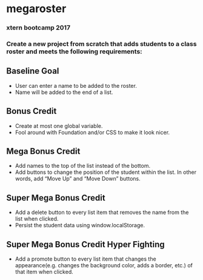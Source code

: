 # megaroster
### xtern bootcamp 2017
### Create a new project from scratch that adds students to a class roster and meets the following requirements:

## Baseline Goal

* User can enter a name to be added to the roster.
* Name will be added to the end of a list.

## Bonus Credit

* Create at most one global variable.
* Fool around with Foundation and/or CSS to make it look nicer.

## Mega Bonus Credit

* Add names to the top of the list instead of the bottom.
* Add buttons to change the position of the student within the list. In other words, add “Move Up” and “Move Down” buttons.

## Super Mega Bonus Credit

* Add a delete button to every list item that removes the name from the list when clicked.
* Persist the student data using window.localStorage.

## Super Mega Bonus Credit Hyper Fighting

* Add a promote button to every list item that changes the appearance(e.g. changes the background color, adds a border, etc.) of that item when clicked.
